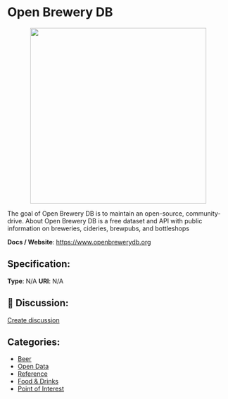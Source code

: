 # Open Brewery DB
<p align="center">
    <img width="400" src="https://raw.githubusercontent.com/apis-list/apis-list/apis/open-brewery-db/logo_256x256.png" />
</p>

The goal of Open Brewery DB is to maintain an open-source, community-drive. About Open Brewery DB is a free dataset and API with public information on breweries, cideries, brewpubs, and bottleshops

**Docs / Website**: https://www.openbrewerydb.org

## Specification:
**Type**:  N/A 
**URI**:  N/A 

## 💬 Discussion:
[Create discussion](link)

## Categories:
- [Beer](https://github.com/apis-list/apis-list#beer)
- [Open Data](https://github.com/apis-list/apis-list#open-data)
- [Reference](https://github.com/apis-list/apis-list#reference)
- [Food & Drinks](https://github.com/apis-list/apis-list#food-and-drinks)
- [Point of Interest](https://github.com/apis-list/apis-list#point-of-interest)





